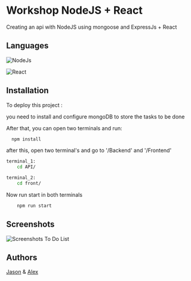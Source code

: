 
# Workshop NodeJS + React

Creating an api with NodeJS using mongoose and ExpressJs + React

## Languages

![NodeJs](https://img.shields.io/badge/-nodejs-orange)

![React](https://img.shields.io/badge/-React-red)
## Installation

To deploy this project :

you need to install and configure mongoDB to store the tasks to be done

After that, you can open two terminals and run:

```bash
  npm install
```

after this, open two terminal's and go to '/Backend' and '/Frontend'
```bash
terminal_1:
    cd API/
```
```bash
terminal_2:
    cd front/
```
Now run start in both terminals
```bash
    npm run start
```
## Screenshots

![Screenshots To Do List](https://snipboard.io/JFNagO.jpg)


## Authors

[Jason](https://github.com/JasonFelgenhauer)
&
[Alex](https://github.com/Alex-B9)